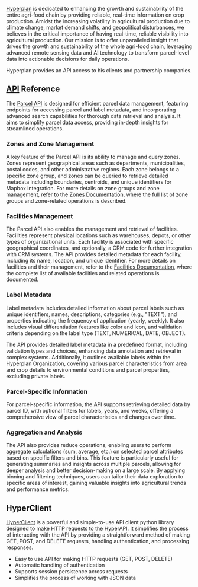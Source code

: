 [Hyperplan](https://www.hyperplan.fr) is dedicated to enhancing the growth and sustainability of the entire agri-food chain by providing reliable, real-time information on crop production. Amidst the increasing volatility in agricultural production due to climate change, market demand shifts, and geopolitical disturbances, we believes in the critical importance of having real-time, reliable visibility into agricultural production. Our mission is to offer unparalleled insight that drives the growth and sustainability of the whole agri-food chain, leveraging advanced remote sensing data and AI technology to transform parcel-level data into actionable decisions for daily operations.

Hyperplan provides an API access to his clients and partnership companies.

## [API](./docs/api_reference.md) Reference
The [Parcel API](./docs/api_reference.md) is designed for efficient parcel data management, featuring endpoints for accessing parcel and label metadata, and incorporating advanced search capabilities for thorough data retrieval and analysis. It aims to simplify parcel data access, providing in-depth insights for streamlined operations.

### Zones and Zone Management

A key feature of the Parcel API is its ability to manage and query zones. Zones represent geographical areas such as departments, municipalities, postal codes, and other administrative regions. Each zone belongs to a specific zone group, and zones can be queried to retrieve detailed metadata including boundaries, centroids, and unique identifiers for Mapbox integration. For more details on zone groups and zone management, refer to the [Zones Documentation](./docs/zones.md), where the full list of zone groups and zone-related operations is described.

### Facilities Management

The Parcel API also enables the management and retrieval of facilities. Facilities represent physical locations such as warehouses, depots, or other types of organizational units. Each facility is associated with specific geographical coordinates, and optionally, a CRM code for further integration with CRM systems. The API provides detailed metadata for each facility, including its name, location, and unique identifier. For more details on facilities and their management, refer to the [Facilities Documentation](./docs/facilities.md), where the complete list of available facilities and related operations is documented.


### Label Metadata

Label metadata includes detailed information about parcel labels such as unique identifiers, names, descriptions, categories (e.g., "TEXT"), and properties indicating the frequency of application (yearly, weekly). It also includes visual differentiation features like color and icon, and validation criteria depending on the label type (TEXT, NUMERICAL, DATE, OBJECT).

The API provides detailed label metadata in a predefined format, including validation types and choices, enhancing data annotation and retrieval in complex systems. Additionally, it outlines available labels within the Hyperplan Organization, covering various parcel characteristics from area and crop details to environmental conditions and parcel properties, excluding private labels.

### Parcel-Specific Information

For parcel-specific information, the API supports retrieving detailed data by parcel ID, with optional filters for labels, years, and weeks, offering a comprehensive view of parcel characteristics and changes over time.

### Aggregation and Analysis

The API also provides reduce operations, enabling users to perform aggregate calculations (sum, average, etc.) on selected parcel attributes based on specific filters and bins. This feature is particularly useful for generating summaries and insights across multiple parcels, allowing for deeper analysis and better decision-making on a large scale. By applying binning and filtering techniques, users can tailor their data exploration to specific areas of interest, gaining valuable insights into agricultural trends and performance metrics.


## HyperClient
[HyperClient](./docs/quickstart.md) is a powerful and simple-to-use API client python library designed to make HTTP requests to the HyperAPI. It simplifies the process of interacting with the API by providing a straightforward method of making GET, POST, and DELETE requests, handling authentication, and processing responses.

- Easy to use API for making HTTP requests (GET, POST, DELETE)
- Automatic handling of authentication
- Supports session persistence across requests
- Simplifies the process of working with JSON data

